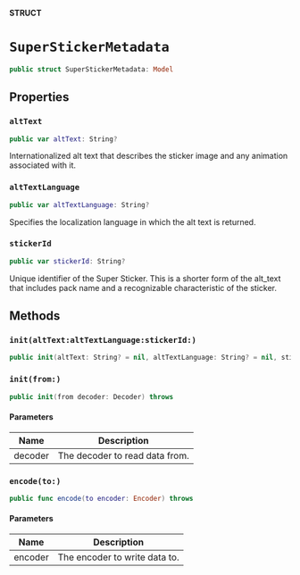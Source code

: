 **STRUCT**

# `SuperStickerMetadata`

```swift
public struct SuperStickerMetadata: Model
```

## Properties
### `altText`

```swift
public var altText: String?
```

Internationalized alt text that describes the sticker image and any animation associated with it.

### `altTextLanguage`

```swift
public var altTextLanguage: String?
```

Specifies the localization language in which the alt text is returned.

### `stickerId`

```swift
public var stickerId: String?
```

Unique identifier of the Super Sticker. This is a shorter form of the alt_text that includes pack name and a recognizable characteristic of the sticker.

## Methods
### `init(altText:altTextLanguage:stickerId:)`

```swift
public init(altText: String? = nil, altTextLanguage: String? = nil, stickerId: String? = nil)
```

### `init(from:)`

```swift
public init(from decoder: Decoder) throws
```

#### Parameters

| Name | Description |
| ---- | ----------- |
| decoder | The decoder to read data from. |

### `encode(to:)`

```swift
public func encode(to encoder: Encoder) throws
```

#### Parameters

| Name | Description |
| ---- | ----------- |
| encoder | The encoder to write data to. |